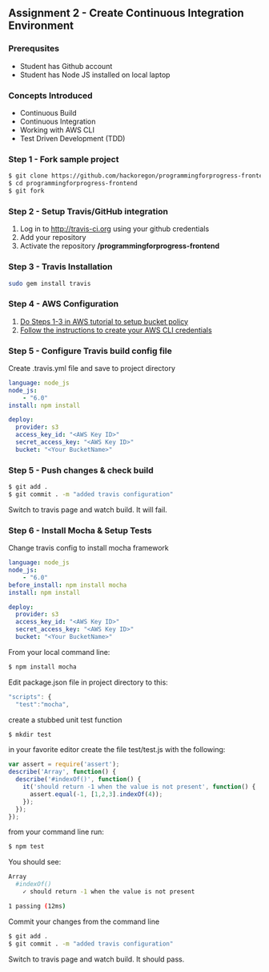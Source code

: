 ## Assignment 2 - Create Continuous Integration Environment

### Prerequsites
- Student has Github account
- Student has Node JS installed on local laptop

### Concepts Introduced
- Continuous Build
- Continuous Integration
- Working with AWS CLI
- Test Driven Development (TDD)

### Step 1 - Fork sample project
```bash
$ git clone https://github.com/hackoregon/programmingforprogress-frontend.git
$ cd programmingforprogress-frontend
$ git fork
```
### Step 2 - Setup Travis/GitHub integration
1. Log in to http://travis-ci.org using your github credentials
2. Add your repository
3. Activate the repository **<github user name>/programmingforprogress-frontend**

### Step 3 - Travis Installation
```bash 
sudo gem install travis
```
### Step 4 - AWS Configuration
1. [Do Steps 1-3 in AWS tutorial to setup bucket policy](http://docs.aws.amazon.com/gettingstarted/latest/swh/setting-up.html)
2. [Follow the instructions to create your AWS CLI credentials](http://docs.aws.amazon.com/cli/latest/userguide/cli-chap-getting-set-up.html)

### Step 5 - Configure Travis build config file
Create .travis.yml file and save to project directory
```yaml
language: node_js
node_js:
    - "6.0"
install: npm install

deploy:
  provider: s3
  access_key_id: "<AWS Key ID>"
  secret_access_key: "<AWS Key ID>"
  bucket: "<Your BucketName>"
```
### Step 5 - Push changes & check build
```bash
$ git add .
$ git commit . -m "added travis configuration"
```
Switch to travis page and watch build. It will fail.

### Step 6 - Install Mocha & Setup Tests

Change travis config to install mocha framework
```yaml
language: node_js
node_js:
    - "6.0"
before_install: npm install mocha
install: npm install

deploy:
  provider: s3
  access_key_id: "<AWS Key ID>"
  secret_access_key: "<AWS Key ID>"
  bucket: "<Your BucketName>"
```

From your local command line:
```bash
$ npm install mocha
```

Edit package.json file in project directory to this:
```javascript
"scripts": {
  "test":"mocha",
```

create a stubbed unit test function

```bash
$ mkdir test
```

in your favorite editor create the file test/test.js with the following:

```javascript
var assert = require('assert');
describe('Array', function() {
  describe('#indexOf()', function() {
    it('should return -1 when the value is not present', function() {
      assert.equal(-1, [1,2,3].indexOf(4));
    });
  });
});
```

from your command line run:

```bash
$ npm test
```

You should see:
```bash
Array
  #indexOf()
    ✓ should return -1 when the value is not present

1 passing (12ms)
```

Commit your changes from the command line

```bash
$ git add .
$ git commit . -m "added travis configuration"
```

Switch to travis page and watch build. It should pass.
